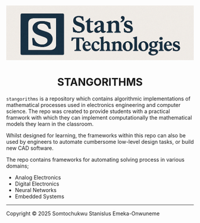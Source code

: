 <picture>
  <source media="(prefers-color-scheme: dark)" srcset="kmap_algorithm\images\St_logo_dark.png">
  <source media="(prefers-color-scheme: light)" srcset="kmap_algorithm\images\St_logo_light.png">
  
  <img alt="Project logo" src="kmap_algorithm\images\St_logo_light.png">

  <h1 align="center">STANGORITHMS</h1>

</picture>

```stangorithms``` is a repository which contains algorithmic implementations of mathematical processes used in electronics engineering and computer science. The repo was created to provide students 
with a practical framwork with which they can implement computationally the mathematical models they learn in the classroom. 

Whilst designed for learning, the frameworks within this repo can also be used by engineers to automate cumbersome low-level design tasks, or build new CAD software. 

The repo contains frameworks for automating solving process in various domains; 
- Analog Electronics
- Digital Electronics
- Neural Networks
- Embedded Systems

---
Copyright © 2025 Somtochukwu Stanislus Emeka-Onwuneme
